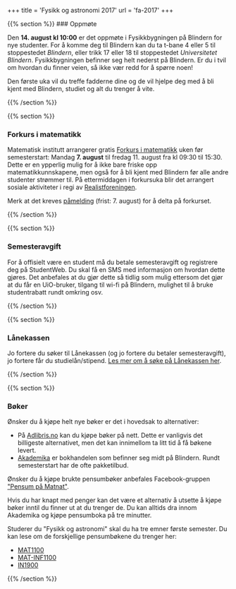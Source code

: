 +++
title = 'Fysikk og astronomi 2017'
url = 'fa-2017'
+++

<div>
{{% section %}}
### Oppmøte

Den **14. august kl 10:00** er det oppmøte i Fysikkbygningen på Blindern for nye studenter. For å komme deg til Blindern kan du ta t-bane 4 eller 5 til stoppestedet *Blindern*, eller trikk 17 eller 18 til stoppestedet *Universitetet Blindern*. Fysikkbygningen befinner seg helt nederst på Blindern. Er du i tvil om hvordan du finner veien, så ikke vær redd for å spørre noen!

Den første uka vil du treffe fadderne dine og de vil hjelpe deg med å bli kjent med Blindern, studiet og alt du trenger å vite.

{{% /section %}}

{{% section %}}
### Forkurs i matematikk

Matematisk institutt arrangerer gratis [Forkurs i matematikk](http://www.uio.no/studier/emner/matnat/math/MAT0011/h17/) uken før semesterstart: Mandag **7. august** til fredag 11. august fra kl 09:30 til 15:30. Dette er en ypperlig mulig for å ikke bare friske opp matematikkunnskapene, men også for å bli kjent med Blindern før alle andre studenter strømmer til. På ettermiddagen i forkursuka blir det arrangert sosiale aktiviteter i regi av [Realistforeningen](http://foreninger.uio.no/rf/).

Merk at det kreves [påmelding](https://nettskjema.uio.no/answer/84812.html) (frist: 7. august) for å delta på forkurset.

{{% /section %}}

{{% section %}}
### Semesteravgift

For å offisielt være en student må du betale semesteravgift og registrere deg på StudentWeb. Du skal få en SMS med informasjon om hvordan dette gjøres. Det anbefales at du gjør dette så tidlig som mulig ettersom det gjør at du får en UiO-bruker, tilgang til wi-fi på Blindern, mulighet til å bruke studentrabatt rundt omkring osv.

{{% /section %}}

{{% section %}}
### Lånekassen

Jo fortere du søker til Lånekassen (og jo fortere du betaler semesteravgift), jo fortere får du studielån/stipend. [Les mer om å søke på Lånekassen her](/penger).

{{% /section %}}

{{% section %}}
### Bøker

Ønsker du å kjøpe helt nye bøker er det i hovedsak to alternativer:

- På [Adlibris.no](https://www.adlibris.com/no) kan du kjøpe bøker på nett. Dette er vanligvis det billigeste alternativet, men det kan innimellom ta litt tid å få bøkene levert.
- [Akademika](https://www.akademika.no/) er bokhandelen som befinner seg midt på Blindern. Rundt semesterstart har de ofte pakketilbud.

Ønsker du å kjøpe brukte pensumbøker anbefales Facebook-gruppen ["Pensum på Matnat"](https://www.facebook.com/groups/229588577174818/).

Hvis du har knapt med penger kan det være et alternativ å utsette å kjøpe bøker inntil du finner ut at du trenger de. Du kan alltids dra innom Akademika og kjøpe pensumboka på tre minutter.

Studerer du "Fysikk og astronomi" skal du ha tre emner første semester. Du kan lese om de forskjellige pensumbøkene du trenger her:

- [MAT1100](/mat1100/)
- [MAT-INF1100](/mat-inf1100/)
- [IN1900](/in1900/)

{{% /section %}}
</div>
